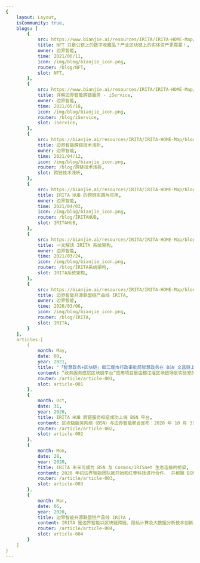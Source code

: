 ```yaml
---
{
    layout: Layout,
    isCommunity: true,
    blogs: [
        {
            src: https://www.bianjie.ai/resources/IRITA/IRITA-HOME-Map/blog0/shoutu6.png,
            title: NFT 只是公链上的数字收藏品？产业区块链上的实体资产更需要！,
            owner: 边界智能,
            time: 2021/06/11,
            icon: /img/blog/bianjie_icon.png,
            router: /blog/NFT,
            slot: NFT,
        },
        {
            src: https://www.bianjie.ai/resources/IRITA/IRITA-HOME-Map/blog0/shoutu3.png,
            title: 详解边界智能跨链服务 - iService,
            owner: 边界智能,
            time: 2021/05/18,
            icon: /img/blog/bianjie_icon.png,
            router: /blog/iService,
            slot: iService,
        },
        {
            src: https://bianjie.ai/resources/IRITA/IRITA-HOME-Map/blog0/shoutu4.png,
            title: 边界智能跨链技术浅析,
            owner: 边界智能,
            time: 2021/04/12,
            icon: /img/blog/bianjie_icon.png,
            router: /blog/跨链技术浅析,
            slot: 跨链技术浅析,
        },
        {
            src: https://bianjie.ai/resources/IRITA/IRITA-HOME-Map/blog0/shoutu5.png,
            title: IRITA HUB 的跨链实践与应用,
            owner: 边界智能,
            time: 2021/04/03,
            icon: /img/blog/bianjie_icon.png,
            router: /blog/IRITAHUB,
            slot: IRITAHUB,
        },
        {
            src: https://bianjie.ai/resources/IRITA/IRITA-HOME-Map/blog0/shoutu2.png,
            title: 一文解读 IRITA 系统架构,
            owner: 边界智能,
            time: 2021/03/24,
            icon: /img/blog/bianjie_icon.png,
            router: /blog/IRITA系统架构,
            slot: IRITA系统架构,
        },
        {
            src: https://bianjie.ai/resources/IRITA/IRITA-HOME-Map/blog0/shoutu1.png,
            title: 边界智能开源联盟链产品线 IRITA,
            owner: 边界智能,
            time: 2020/03/06,
            icon: /img/blog/bianjie_icon.png,
            router: /blog/IRITA,
            slot: IRITA,
        }
    ],
    articles:[
        {
            month: May,
            date: 08,
            year: 2021,
            title: "「智慧政务+区块链」都江堰市行政审批局智慧政务在 BSN 文昌链上线了",
            content: “政务服务底层区块链平台”应用项目是由都江堰区块链场景实验室的核心技术企业共同研发，边界智能承担了平台中“区块链电子证照系统”的搭建，该系统基于 BSN 首批开放联盟链“文昌链”开发，也是 BSN 开放联盟链“文昌链”部署的首个政务应用。, 
            router: /article/article-001,
            slot: article-001
        },
        {
            month: Oct,
            date: 31,
            year: 2020,
            title: IRITA HUB 跨链服务枢纽成功上线 BSN 平台,
            content: 区块链服务网络（BSN）与边界智能联合宣布：2020 年 10 月 31 日，IRITA 跨链服务加入 BSN 跨链服务枢纽（ICH）并正式上线。IRITA Hub 是边界智能自主研发的 IRITA 联盟链产品线中专注跨链服务的产品，既可以支持 BSN 环境中 Hyperledger Fabric、FISCO BCOS 等联盟链之间的跨链交互，在 BSN 国际版中支持联盟链与以太坊、IRISnet 等公有链的跨链交互，同时也支持访问 Chainlink 等预言机的链下可信数据，为打造 BSN 成为「全球性区块链互联网」提供重要的技术基础。, 
            router: /article/article-002,
            slot: article-002
        },
        {
            month: Mon,
            date: 28,
            year: 2020,
            title: IRITA 未来可成为 BSN 与 Cosmos/IRISnet 生态连接的桥梁,
            content: 2020 年初边界智能团队就开始和红枣科技进行合作， 并根据 BSN 规范对 IRITA 进行了适配，现在 IRITA 对国密及智能合约都能按 BSN 规范进行支持。, 
            router: /article/article-003,
            slot: article-003
        },
        {
            month: Mar,
            date: 06,
            year: 2020,
            title: 边界智能开源联盟链产品线 IRITA ,
            content: IRITA 是边界智能以区块链跨链、隐私计算及大数据分析技术创新为核心，自主研发的支持下一代分布式商业系统的企业级联盟链产品。, 
            router: /article/article-004,
            slot: article-004
        }
    ]
}
---
```

